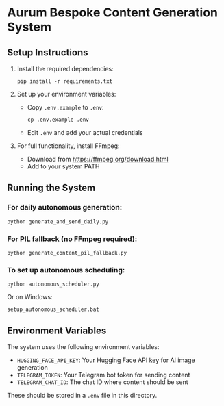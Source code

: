 # Aurum Bespoke Content Generation System

## Setup Instructions

1. Install the required dependencies:
   ```
   pip install -r requirements.txt
   ```

2. Set up your environment variables:
   - Copy `.env.example` to `.env`:
     ```
     cp .env.example .env
     ```
   - Edit `.env` and add your actual credentials

3. For full functionality, install FFmpeg:
   - Download from https://ffmpeg.org/download.html
   - Add to your system PATH

## Running the System

### For daily autonomous generation:
```
python generate_and_send_daily.py
```

### For PIL fallback (no FFmpeg required):
```
python generate_content_pil_fallback.py
```

### To set up autonomous scheduling:
```
python autonomous_scheduler.py
```

Or on Windows:
```
setup_autonomous_scheduler.bat
```

## Environment Variables

The system uses the following environment variables:

- `HUGGING_FACE_API_KEY`: Your Hugging Face API key for AI image generation
- `TELEGRAM_TOKEN`: Your Telegram bot token for sending content
- `TELEGRAM_CHAT_ID`: The chat ID where content should be sent

These should be stored in a `.env` file in this directory.